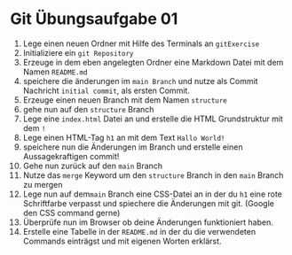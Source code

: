 # Git Übungsaufgabe 01

1. Lege einen neuen Ordner mit Hilfe des Terminals an `gitExercise`
2. Initializiere ein `git Repository`
3. Erzeuge in dem eben angelegten Ordner eine Markdown Datei mit dem Namen `README.md`
4. speichere die änderungen im `main Branch` und nutze als Commit Nachricht `initial commit`, als ersten Commit.
5. Erzeuge einen neuen Branch mit dem Namen `structure`
6. gehe nun auf den `structure` Branch
7. Lege eine `index.html` Datei an und erstelle die HTML Grundstruktur mit dem `!`
8. Lege einen HTML-Tag `h1` an mit dem Text `Hallo World!`
9. speichere nun die Änderungen im Branch und erstelle einen Aussagekraftigen commit!
10. Gehe nun zurück auf den `main` Branch
11. Nutze das `merge` Keyword um den `structure` Branch in den `main` Branch zu mergen
12. Lege nun auf dem`main` Branch eine CSS-Datei an in der du `h1` eine rote Schriftfarbe verpasst und spiechere die Änderungen mit git. (Google den CSS command gerne)
13. Überprüfe nun im Browser ob deine Änderungen funktioniert haben.
14. Erstelle eine Tabelle in der `README.md` in der du die verwendeten Commands einträgst und mit eigenen Worten erklärst.
